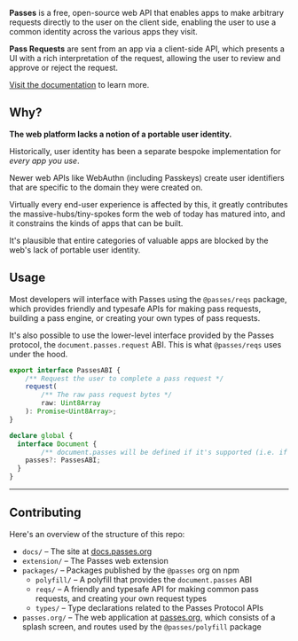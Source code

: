 **Passes** is a free, open-source web API that enables apps to make arbitrary requests directly to the user on the client side, enabling the user to use a common identity across the various apps they visit.

**Pass Requests** are sent from an app via a client-side API, which presents a UI with a rich interpretation of the request, allowing the user to review and approve or reject the request.

[Visit the documentation](https://docs.passes.org) to learn more.

## Why?

**The web platform lacks a notion of a portable user identity.**

Historically, user identity has been a separate bespoke implementation for *every app you use*. 

Newer web APIs like WebAuthn (including Passkeys) create user identifiers that are specific to the domain they were created on.

Virtually every end-user experience is affected by this, it greatly contributes the massive-hubs/tiny-spokes form the web of today has matured into, and it constrains the kinds of apps that can be built.

It's plausible that entire categories of valuable apps are blocked by the web's lack of portable user identity.

## Usage

Most developers will interface with Passes using the `@passes/reqs` package, which provides friendly and typesafe APIs for making pass requests,
building a pass engine, or creating your own types of pass requests.

It's also possible to use the lower-level interface provided by the Passes protocol, the `document.passes.request` ABI.
This is what `@passes/reqs` uses under the hood.

```typescript
export interface PassesABI {
	/** Request the user to complete a pass request */
	request(
		/** The raw pass request bytes */
		raw: Uint8Array
	): Promise<Uint8Array>;
}

declare global {
  interface Document {
		/** document.passes will be defined if it's supported (i.e. if the extension is installed or passes.org JS script has run) */
    passes?: PassesABI;
  }
}
```

---

## Contributing

Here's an overview of the structure of this repo:

- `docs/` – The site at [docs.passes.org](https://docs.passes.org)
- `extension/` – The Passes web extension
- `packages/` – Packages published by the `@passes` org on npm
  - `polyfill/` – A polyfill that provides the `document.passes` ABI
  - `reqs/` – A friendly and typesafe API for making common pass requests, and creating your own request types
  - `types/` – Type declarations related to the Passes Protocol APIs
- `passes.org/` – The web application at [passes.org](https://passes.org), which consists of a splash screen, and routes used by the `@passes/polyfill` package

